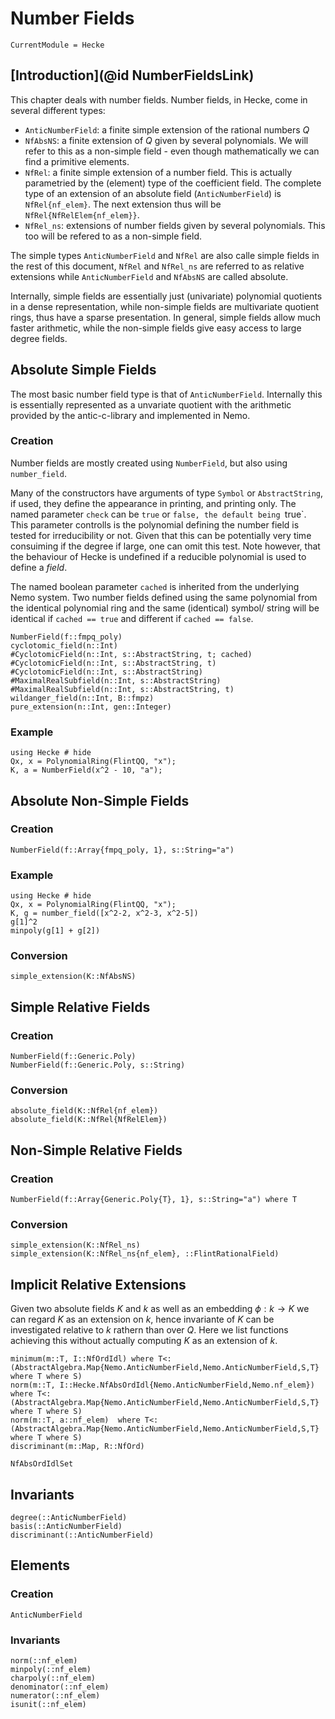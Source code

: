# Number Fields

```@meta
CurrentModule = Hecke
```

## [Introduction](@id NumberFieldsLink)

This chapter deals with number fields. Number fields, in Hecke, come in several
different types:
 - `AnticNumberField`: a finite simple extension of the rational numbers $Q$
 - `NfAbsNS`: a finite extension of $Q$ given by several polynomials.
 We will refer to this as a non-simple field - even though mathematically
 we can find a primitive elements.
 - `NfRel`: a finite simple extension of a number field. This is 
    actually parametried by the (element) type of the coefficient field.
    The complete type of an extension of an absolute field (`AnticNumberField`)
    is `NfRel{nf_elem}`. The next extension thus will be
    `NfRel{NfRelElem{nf_elem}}`.
 - `NfRel_ns`: extensions of number fields given by several polynomials.
    This too will be refered to as a non-simple field.

The simple types `AnticNumberField` and `NfRel` are also calle simple
fields in the rest of this document, `NfRel` and `NfRel_ns` are referred
to as relative extensions while `AnticNumberField` and `NfAbsNS` are
called absolute.

Internally, simple fields are essentially just (univariate) polynomial
quotients in a dense representation, while non-simple fields are
multivariate quotient rings, thus have a sparse presentation.
In general, simple fields allow much faster arithmetic, while 
the non-simple fields give easy access to large degree fields.


## Absolute Simple Fields

The most basic number field type is that of `AnticNumberField`. Internally
this is essentially represented as a unvariate quotient with the
arithmetic provided by the antic-c-library and implemented in Nemo.

### Creation
Number fields are mostly created using `NumberField`, but also using
`number_field`.

Many of the constructors have arguments of type `Symbol` or `AbstractString`,
if used, they define the appearance in printing, and printing only.
The named parameter `check` can be `true` or `false, the default being `true`.
This parameter controlls is the polynomial defining the number field is
tested for irreducibility or not. Given that this can be potentially 
very time consuiming if the degree if large, one can omit this test. Note
however, that the behaviour of Hecke is undefined if a reducible polynomial
is used to define a _field_.

The named boolean parameter `cached` is inherited from the underlying Nemo
system. Two number fields defined using the same polynomial from the
identical polynomial ring and the same (identical) symbol/ string
will be identical if `cached == true` and different if `cached == false`.

```@docs
NumberField(f::fmpq_poly)
cyclotomic_field(n::Int)
#CyclotomicField(n::Int, s::AbstractString, t; cached)
#CyclotomicField(n::Int, s::AbstractString, t)
#CyclotomicField(n::Int, s::AbstractString)
#MaximalRealSubfield(n::Int, s::AbstractString)
#MaximalRealSubfield(n::Int, s::AbstractString, t)
wildanger_field(n::Int, B::fmpz)
pure_extension(n::Int, gen::Integer)
```


### Example

```@repl
using Hecke # hide
Qx, x = PolynomialRing(FlintQQ, "x");
K, a = NumberField(x^2 - 10, "a");
```

## Absolute Non-Simple Fields
### Creation
```@docs
NumberField(f::Array{fmpq_poly, 1}, s::String="a")
```

### Example

```@repl
using Hecke # hide
Qx, x = PolynomialRing(FlintQQ, "x");
K, g = number_field([x^2-2, x^2-3, x^2-5])
g[1]^2
minpoly(g[1] + g[2])
```

### Conversion
```@docs
simple_extension(K::NfAbsNS)
```

## Simple Relative Fields
### Creation
```@docs
NumberField(f::Generic.Poly)
NumberField(f::Generic.Poly, s::String)
```

### Conversion
```@docs
absolute_field(K::NfRel{nf_elem})
absolute_field(K::NfRel{NfRelElem})
```

## Non-Simple Relative Fields
### Creation
```@docs
NumberField(f::Array{Generic.Poly{T}, 1}, s::String="a") where T
```

### Conversion
```@docs
simple_extension(K::NfRel_ns)
simple_extension(K::NfRel_ns{nf_elem}, ::FlintRationalField)
```

## Implicit Relative Extensions
Given two absolute fields $K$ and $k$ as well as an embedding $\phi:k \to K$
we can regard $K$ as an extension on $k$, hence invariante of $K$ can
be investigated relative to $k$ rathern than over $Q$.
Here we list functions achieving this without actually computing
$K$ as an extension of $k$.

```@docs
minimum(m::T, I::NfOrdIdl) where T<:(AbstractAlgebra.Map{Nemo.AnticNumberField,Nemo.AnticNumberField,S,T} where T where S)
norm(m::T, I::Hecke.NfAbsOrdIdl{Nemo.AnticNumberField,Nemo.nf_elem}) where T<:(AbstractAlgebra.Map{Nemo.AnticNumberField,Nemo.AnticNumberField,S,T} where T where S)
norm(m::T, a::nf_elem)  where T<:(AbstractAlgebra.Map{Nemo.AnticNumberField,Nemo.AnticNumberField,S,T} where T where S)
discriminant(m::Map, R::NfOrd)
```

```@docs
NfAbsOrdIdlSet
```

## Invariants

```@docs
degree(::AnticNumberField)
basis(::AnticNumberField)
discriminant(::AnticNumberField)
```

## Elements

### Creation

```@docs
AnticNumberField
```

### Invariants

```@docs
norm(::nf_elem)
minpoly(::nf_elem)
charpoly(::nf_elem)
denominator(::nf_elem)
numerator(::nf_elem)
isunit(::nf_elem)
```

